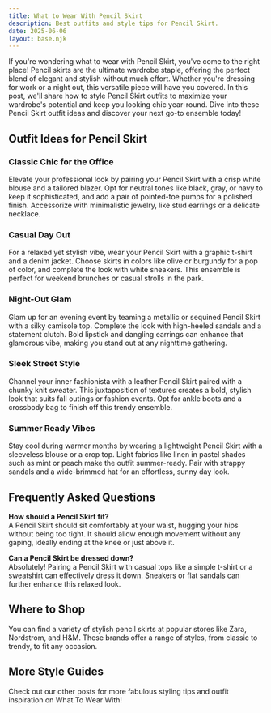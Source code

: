 ```yaml
---  
title: What to Wear With Pencil Skirt  
description: Best outfits and style tips for Pencil Skirt.  
date: 2025-06-06  
layout: base.njk  
---
```


If you're wondering what to wear with Pencil Skirt, you've come to the right place! Pencil skirts are the ultimate wardrobe staple, offering the perfect blend of elegant and stylish without much effort. Whether you're dressing for work or a night out, this versatile piece will have you covered. In this post, we'll share how to style Pencil Skirt outfits to maximize your wardrobe's potential and keep you looking chic year-round. Dive into these Pencil Skirt outfit ideas and discover your next go-to ensemble today!

## Outfit Ideas for Pencil Skirt

### Classic Chic for the Office  
Elevate your professional look by pairing your Pencil Skirt with a crisp white blouse and a tailored blazer. Opt for neutral tones like black, gray, or navy to keep it sophisticated, and add a pair of pointed-toe pumps for a polished finish. Accessorize with minimalistic jewelry, like stud earrings or a delicate necklace.

### Casual Day Out  
For a relaxed yet stylish vibe, wear your Pencil Skirt with a graphic t-shirt and a denim jacket. Choose skirts in colors like olive or burgundy for a pop of color, and complete the look with white sneakers. This ensemble is perfect for weekend brunches or casual strolls in the park.

### Night-Out Glam  
Glam up for an evening event by teaming a metallic or sequined Pencil Skirt with a silky camisole top. Complete the look with high-heeled sandals and a statement clutch. Bold lipstick and dangling earrings can enhance that glamorous vibe, making you stand out at any nighttime gathering.

### Sleek Street Style  
Channel your inner fashionista with a leather Pencil Skirt paired with a chunky knit sweater. This juxtaposition of textures creates a bold, stylish look that suits fall outings or fashion events. Opt for ankle boots and a crossbody bag to finish off this trendy ensemble.

### Summer Ready Vibes  
Stay cool during warmer months by wearing a lightweight Pencil Skirt with a sleeveless blouse or a crop top. Light fabrics like linen in pastel shades such as mint or peach make the outfit summer-ready. Pair with strappy sandals and a wide-brimmed hat for an effortless, sunny day look.

## Frequently Asked Questions

**How should a Pencil Skirt fit?**  
A Pencil Skirt should sit comfortably at your waist, hugging your hips without being too tight. It should allow enough movement without any gaping, ideally ending at the knee or just above it.

**Can a Pencil Skirt be dressed down?**  
Absolutely! Pairing a Pencil Skirt with casual tops like a simple t-shirt or a sweatshirt can effectively dress it down. Sneakers or flat sandals can further enhance this relaxed look.

## Where to Shop

You can find a variety of stylish pencil skirts at popular stores like Zara, Nordstrom, and H&M. These brands offer a range of styles, from classic to trendy, to fit any occasion.

## More Style Guides

Check out our other posts for more fabulous styling tips and outfit inspiration on What To Wear With!